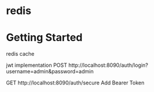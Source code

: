 # redis

# Getting Started

redis cache



jwt implementation
POST http://localhost:8090/auth/login?username=admin&password=admin

GET http://localhost:8090/auth/secure
Add Bearer Token


